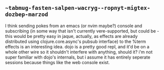 ## `~tabmug-fasten-salpen-wacryg--ropnyt-migtex-dozbep-marzod`
I think sending pokes from an emacs (or nvim maybe?) console and subscribing (in some way that isn't currently vere-supported, but could be - this would be pretty easy in jaque, actually, as effects are already distributed using clojure.core.async's pubsub interface) to the %term effects is an interesting idea. dojo is a pretty good repl, and it'd be on a whole other wire so it shouldn't interfere with anything, should it? i'm not super familiar with dojo's internals, but i assume it has entirely seperate sessions because things like the web console exist.
